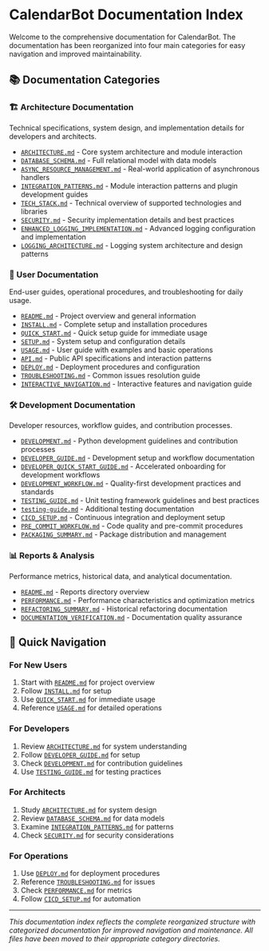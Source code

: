 # CalendarBot Documentation Index

Welcome to the comprehensive documentation for CalendarBot. The documentation has been reorganized into four main categories for easy navigation and improved maintainability.

## 📚 Documentation Categories

### 🏗️ Architecture Documentation
Technical specifications, system design, and implementation details for developers and architects.

- [`ARCHITECTURE.md`](./architecture/ARCHITECTURE.md) - Core system architecture and module interaction
- [`DATABASE_SCHEMA.md`](./architecture/DATABASE_SCHEMA.md) - Full relational model with data models
- [`ASYNC_RESOURCE_MANAGEMENT.md`](./architecture/ASYNC_RESOURCE_MANAGEMENT.md) - Real-world application of asynchronous handlers
- [`INTEGRATION_PATTERNS.md`](./architecture/INTEGRATION_PATTERNS.md) - Module interaction patterns and plugin development guides
- [`TECH_STACK.md`](./architecture/TECH_STACK.md) - Technical overview of supported technologies and libraries
- [`SECURITY.md`](./architecture/SECURITY.md) - Security implementation details and best practices
- [`ENHANCED_LOGGING_IMPLEMENTATION.md`](./architecture/ENHANCED_LOGGING_IMPLEMENTATION.md) - Advanced logging configuration and implementation
- [`LOGGING_ARCHITECTURE.md`](./architecture/LOGGING_ARCHITECTURE.md) - Logging system architecture and design patterns

### 👥 User Documentation
End-user guides, operational procedures, and troubleshooting for daily usage.

- [`README.md`](./user/README.md) - Project overview and general information
- [`INSTALL.md`](./user/INSTALL.md) - Complete setup and installation procedures
- [`QUICK_START.md`](./user/QUICK_START.md) - Quick setup guide for immediate usage
- [`SETUP.md`](./user/SETUP.md) - System setup and configuration details
- [`USAGE.md`](./user/USAGE.md) - User guide with examples and basic operations
- [`API.md`](./user/API.md) - Public API specifications and interaction patterns
- [`DEPLOY.md`](./user/DEPLOY.md) - Deployment procedures and configuration
- [`TROUBLESHOOTING.md`](./user/TROUBLESHOOTING.md) - Common issues resolution guide
- [`INTERACTIVE_NAVIGATION.md`](./user/INTERACTIVE_NAVIGATION.md) - Interactive features and navigation guide

### 🛠️ Development Documentation
Developer resources, workflow guides, and contribution processes.

- [`DEVELOPMENT.md`](./development/DEVELOPMENT.md) - Python development guidelines and contribution processes
- [`DEVELOPER_GUIDE.md`](./development/DEVELOPER_GUIDE.md) - Development setup and workflow documentation
- [`DEVELOPER_QUICK_START_GUIDE.md`](./development/DEVELOPER_QUICK_START_GUIDE.md) - Accelerated onboarding for development workflows
- [`DEVELOPMENT_WORKFLOW.md`](./development/DEVELOPMENT_WORKFLOW.md) - Quality-first development practices and standards
- [`TESTING_GUIDE.md`](./development/TESTING_GUIDE.md) - Unit testing framework guidelines and best practices
- [`testing-guide.md`](./development/testing-guide.md) - Additional testing documentation
- [`CICD_SETUP.md`](./development/CICD_SETUP.md) - Continuous integration and deployment setup
- [`PRE_COMMIT_WORKFLOW.md`](./development/PRE_COMMIT_WORKFLOW.md) - Code quality and pre-commit procedures
- [`PACKAGING_SUMMARY.md`](./development/PACKAGING_SUMMARY.md) - Package distribution and management

### 📊 Reports & Analysis
Performance metrics, historical data, and analytical documentation.

- [`README.md`](./reports/README.md) - Reports directory overview
- [`PERFORMANCE.md`](./reports/PERFORMANCE.md) - Performance characteristics and optimization metrics
- [`REFACTORING_SUMMARY.md`](./reports/REFACTORING_SUMMARY.md) - Historical refactoring documentation
- [`DOCUMENTATION_VERIFICATION.md`](./reports/DOCUMENTATION_VERIFICATION.md) - Documentation quality assurance

## 🚀 Quick Navigation

### For New Users
1. Start with [`README.md`](./user/README.md) for project overview
2. Follow [`INSTALL.md`](./user/INSTALL.md) for setup
3. Use [`QUICK_START.md`](./user/QUICK_START.md) for immediate usage
4. Reference [`USAGE.md`](./user/USAGE.md) for detailed operations

### For Developers
1. Review [`ARCHITECTURE.md`](./architecture/ARCHITECTURE.md) for system understanding
2. Follow [`DEVELOPER_GUIDE.md`](./development/DEVELOPER_GUIDE.md) for setup
3. Check [`DEVELOPMENT.md`](./development/DEVELOPMENT.md) for contribution guidelines
4. Use [`TESTING_GUIDE.md`](./development/TESTING_GUIDE.md) for testing practices

### For Architects
1. Study [`ARCHITECTURE.md`](./architecture/ARCHITECTURE.md) for system design
2. Review [`DATABASE_SCHEMA.md`](./architecture/DATABASE_SCHEMA.md) for data models
3. Examine [`INTEGRATION_PATTERNS.md`](./architecture/INTEGRATION_PATTERNS.md) for patterns
4. Check [`SECURITY.md`](./architecture/SECURITY.md) for security considerations

### For Operations
1. Use [`DEPLOY.md`](./user/DEPLOY.md) for deployment procedures
2. Reference [`TROUBLESHOOTING.md`](./user/TROUBLESHOOTING.md) for issues
3. Check [`PERFORMANCE.md`](./reports/PERFORMANCE.md) for metrics
4. Follow [`CICD_SETUP.md`](./development/CICD_SETUP.md) for automation

---

*This documentation index reflects the complete reorganized structure with categorized documentation for improved navigation and maintenance. All files have been moved to their appropriate category directories.*
